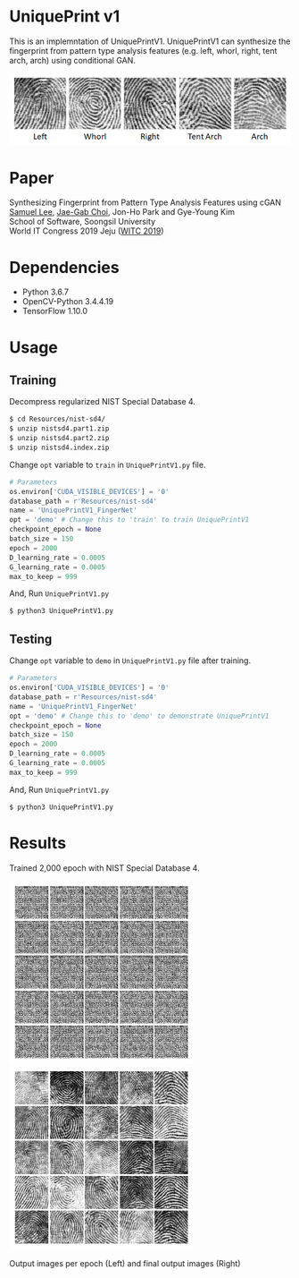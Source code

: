 # UniquePrint v1
This is an implemntation of UniquePrintV1. UniquePrintV1 can synthesize the fingerprint from pattern type analysis features (e.g. left, whorl, right, tent arch, arch) using conditional GAN.

![Synthesized Fingerprint Images](Resources/final_outputs.png)

# Paper
Synthesizing Fingerprint from Pattern Type Analysis Features using cGAN
</br>[Samuel Lee](https://github.com/prodeveloper0), [Jae-Gab Choi](https://github.com/chlworkq), Jon-Ho Park and Gye-Young Kim</br>
School of Software, Soongsil University
</br>World IT Congress 2019 Jeju ([WITC 2019](http://www.worlditcongress.org/2019/index.php))

# Dependencies
* Python 3.6.7
* OpenCV-Python 3.4.4.19
* TensorFlow 1.10.0

# Usage
## Training
Decompress regularized NIST Special Database 4.
```Bash
$ cd Resources/nist-sd4/
$ unzip nistsd4.part1.zip
$ unzip nistsd4.part2.zip
$ unzip nistsd4.index.zip
```

Change `opt` variable to `train` in `UniquePrintV1.py` file.
```Python
# Parameters
os.environ['CUDA_VISIBLE_DEVICES'] = '0'
database_path = r'Resources/nist-sd4'
name = 'UniquePrintV1_FingerNet'
opt = 'demo' # Change this to 'train' to train UniquePrintV1
checkpoint_epoch = None
batch_size = 150
epoch = 2000
D_learning_rate = 0.0005
G_learning_rate = 0.0005
max_to_keep = 999
```
And, Run `UniquePrintV1.py`
```Bash
$ python3 UniquePrintV1.py
```


## Testing
Change `opt` variable to `demo` in `UniquePrintV1.py` file after training.
```Python
# Parameters
os.environ['CUDA_VISIBLE_DEVICES'] = '0'
database_path = r'Resources/nist-sd4'
name = 'UniquePrintV1_FingerNet'
opt = 'demo' # Change this to 'demo' to demonstrate UniquePrintV1
checkpoint_epoch = None
batch_size = 150
epoch = 2000
D_learning_rate = 0.0005
G_learning_rate = 0.0005
max_to_keep = 999
```
And, Run `UniquePrintV1.py`
```Bash
$ python3 UniquePrintV1.py
```

# Results
Trained 2,000 epoch with NIST Special Database 4.

![Sample Images per Epoch](Resources/animated_outputs.gif)
![Sample Images per Type](UniquePrintV1_FingerNet/Samples/01900.png)

Output images per epoch (Left) and final output images (Right)
